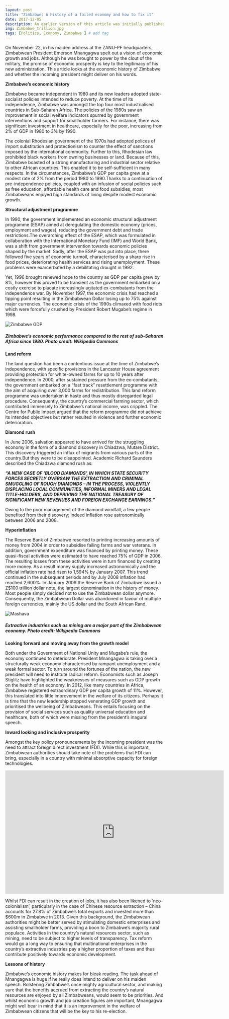 ```yaml
---
layout: post
title: "Zimbabwe: A history of a failed economy and how to fix it"
date: 2017-12-05
description: An earlier version of this article was initially published on JerichoOnline on the 5th of December 2017
img: Zimbabwe_trillion.jpg
tags: [Politics, Economy, Zimbabwe ] # add tag
---
```

On November 22, in his maiden address at the ZANU-PF headquarters, Zimbabwean President Emerson Mnangagwa spelt out a vision of economic growth and jobs. Although he was brought to power by the clout of the military, the promise of economic prosperity is key to the legitimacy of his new administration. This article looks at the economic history of Zimbabwe and whether the incoming president might deliver on his words.

**Zimbabwe’s economic history**

Zimbabwe became independent in 1980 and its new leaders adopted state-socialist policies intended to reduce poverty. At the time of its independence, Zimbabwe was amongst the top four most industrialised countries in Sub-Saharan Africa. The policies of the 1980s saw an improvement in social welfare indicators spurred by government interventions and support for smallholder farmers. For instance, there was significant investment in healthcare, especially for the poor, increasing from 2% of GDP in 1980 to 3% by 1990.

The colonial Rhodesian government of the 1970s had adopted polices of import substitution and protectionism to counter the effect of sanctions imposed by the international community. Further to this, Rhodesian law prohibited black workers from owning businesses or land. Because of this, Zimbabwe boasted of a strong manufacturing and industrial sector relative to other African countries. This enabled it to be self-sufficient in many respects. In the circumstances, Zimbabwe’s GDP per capita grew at a modest rate of 2% from the period 1980 to 1990.Thanks to a continuation of pre-independence policies, coupled with an infusion of social policies such as free education, affordable health care and food subsidies, most Zimbabweans enjoyed high standards of living despite modest economic growth.

**Structural adjustment programme**

In 1990, the government implemented an economic structural adjustment programme (ESAP) aimed at deregulating the domestic economy (prices, employment and wages), reducing the government debt and trade restrictions.The overarching effect of the ESAP, which was formulated in collaboration with the International Monetary Fund (IMF) and World Bank, was a shift from government intervention towards economic policies shaped by the market. Sadly, after the ESAP was put into place, there followed five years of economic turmoil, characterised by a sharp rise in food prices, deteriorating health services and rising unemployment. These problems were exarcerbated by a debilitating drought in 1992.

Yet, 1996 brought renewed hope to the country as GDP per capita grew by 8%, however this proved to be transient as the government embarked on a costly exercise to placate increasingly agitated ex-combatants from the independence war. By November 1997, the economic crisis had reached a tipping point resulting in the Zimbabwean Dollar losing up to 75% against major currencies. The economic crisis of the 1990s climaxed with food riots which were forcefully crushed by President Robert Mugabe’s regime in 1998.

![Zimbabwe GDP]({{site.baseurl}}/assets/img/Zimbabwe_GDP.png)
##### Zimbabwe’s economic performance compared to the rest of sub-Saharan Africa since 1980. Photo credit: Wikipedia Commons

**Land reform**

The land question had been a contentious issue at the time of Zimbabwe’s independence, with specific provisions in the Lancaster House agreement providing protection for white-owned farms for up to 10 years after independence. In 2000, after sustained pressure from the ex-combatants, the government embarked on a “fast track” resettlement programme with the aim of acquiring over 3,000 farms for redistribution. This land reform programme was undertaken in haste and thus mostly disregarded legal procedure. Consequently, the country’s commercial farming sector, which contributed immensely to Zimbabwe’s national income, was crippled. The Centre for Public Impact argued that the reform programme did not achieve its intended objectives but rather resulted in violence and further economic deterioration.

**Diamond rush**

In June 2006, salvation appeared to have arrived for the struggling economy in the form of a diamond discovery in Chiadzwa, Mutare District. This discovery triggered an influx of migrants from various parts of the country.But they were to be disappointed. Academic Richard Saunders described the Chiadzwa diamond rush as:

**_“A NEW CASE OF ‘BLOOD DIAMONDS’, IN WHICH STATE SECURITY FORCES SECRETLY OVERSAW THE EXTRACTION AND CRIMINAL SMUGGLING OF ROUGH DIAMONDS – IN THE PROCESS, VIOLENTLY DISPLACING LOCAL COMMUNITIES, INFORMAL MINERS AND LEGAL TITLE-HOLDERS, AND DEPRIVING THE NATIONAL TREASURY OF SIGNIFICANT NEW REVENUES AND FOREIGN EXCHANGE EARNINGS.”_**

Owing to the poor management of the diamond windfall, a few people benefited from their discovery; indeed inflation rose astronomically between 2006 and 2008.

**Hyperinflation**

The Reserve Bank of Zimbabwe resorted to printing increasing amounts of money from 2004 in order to subsidise failing farms and war veterans. In addition, government expenditure was financed by printing money. These quasi-fiscal activities were estimated to have reached 75% of GDP in 2006. The resulting losses from these activities were in turn financed by creating more money. As a result money supply increased astronomically and the official inflation rate had risen to 1,594% by January 2007. This trend continued in the subsequent periods and by July 2008 inflation had reached 2,600%. In January 2009 the Reserve Bank of Zimbabwe issued a Z$100 trillion dollar note, the largest denomination in the history of money. Most people simply decided not to use the Zimbabwean dollar anymore. Consequently, the Zimbabwean Dollar was abandoned in favour of multiple foreign currencies, mainly the US dollar and the South African Rand.

![Mashava]({{site.baseurl}}/assets/img/Mashava_asbestos.jpg)
##### Extractive industries such as mining are a major part of the Zimbabwean economy. Photo credit: Wikipedia Commons

**Looking forward and moving away from the growth model**

Both under the Government of National Unity and Mugabe’s rule, the economy continued to deteriorate. President Mnangagwa is taking over a structurally weak economy characterised by rampant unemployment and a weak formal sector. To turn around the fortunes of the nation, the new president will need to institute radical reform. Economists such as Joseph Stiglitz have highlighted the weaknesses of measures such as GDP growth on the health of an economy. In 2012, like many countries in Africa, Zimbabwe registered extraordinary GDP per capita growth of 11%. However, this translated into little improvement in the welfare of its citizens. Perhaps it is time that the new leadership stopped venerating GDP growth and prioritised the wellbeing of Zimbabweans. This entails focusing on the provision of social services such as quality universal education and healthcare, both of which were missing from the president’s inagural speech.

**Inward looking and inclusive prosperity**

Amongst the key policy pronouncements by the incoming president was the need to attract foreign direct investment (FDI). While this is important, Zimbabwean authorities should take note of the problems that FDI can bring, especially in a country with minimal absorptive capacity for foreign technologies.

<iframe width="696" height="392" src="https://www.youtube.com/embed/Wa605IqN1Z4" frameborder="0" allow="accelerometer; autoplay; encrypted-media; gyroscope; picture-in-picture" allowfullscreen></iframe>

Whilst FDI can result in the creation of jobs, it has also been likened to ‘neo-colonialism’, particularly in the case of Chinese resource extraction – China accounts for 27.8% of Zimbabwe’s total exports and invested more than $600m in Zimbabwe in 2013. Given this background, the Zimbabwean authorities might be better served by stimulating domestic enterprises and assisting smallholder farms, providing a boon to Zimbabwe’s majority rural populace. Activities in the country’s natural resources sector, such as mining, need to be subject to higher levels of transparency. Tax reform would go a long way to ensuring that multinational enterprises in the country’s extractive industries pay a higher proportion of taxes and thus contribute positively towards economic development.

**Lessons of history**

Zimbabwe’s economic history makes for bleak reading. The task ahead of Mnangagwa is huge if he really does intend to deliver on his maiden speech. Bolstering Zimbabwe’s once mighty agricultural sector, and making sure that the benefits accrued from extracting the country’s natural resources are enjoyed by all Zimbabweans, would seem to be priorities. And whilst economic growth and job creation figures are important, Mnangagwa might well bear in mind that it is an improvement in the welfare of Zimbabwean citizens that will be the key to his re-election.





[jekyll-docs]: https://jekyllrb.com/docs/home
[jekyll-gh]:   https://github.com/jekyll/jekyll
[jekyll-talk]: https://talk.jekyllrb.com/
